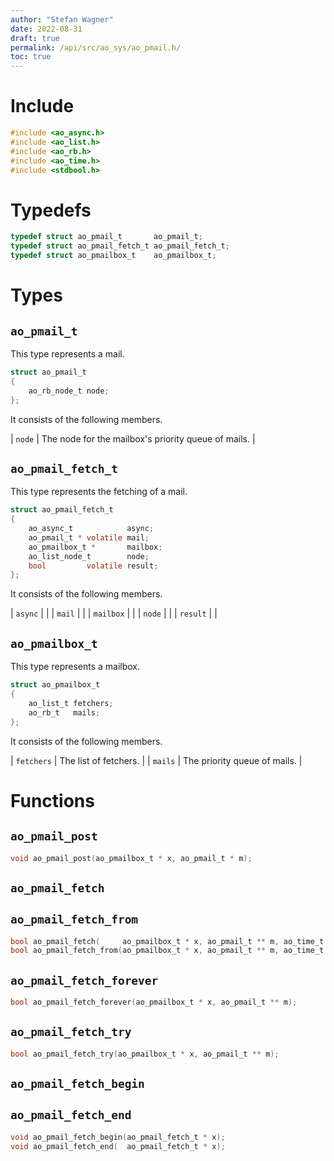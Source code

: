 ```yaml
---
author: "Stefan Wagner"
date: 2022-08-31
draft: true
permalink: /api/src/ao_sys/ao_pmail.h/
toc: true
---
```


# Include

```c
#include <ao_async.h>
#include <ao_list.h>
#include <ao_rb.h>
#include <ao_time.h>
#include <stdbool.h>
```

# Typedefs

```c
typedef struct ao_pmail_t       ao_pmail_t;
typedef struct ao_pmail_fetch_t ao_pmail_fetch_t;
typedef struct ao_pmailbox_t    ao_pmailbox_t;
```

# Types

## `ao_pmail_t`

This type represents a mail.

```c
struct ao_pmail_t
{
    ao_rb_node_t node;
};
```

It consists of the following members.

| `node` | The node for the mailbox's priority queue of mails. |

## `ao_pmail_fetch_t`

This type represents the fetching of a mail.

```c
struct ao_pmail_fetch_t
{
    ao_async_t            async;
    ao_pmail_t * volatile mail;
    ao_pmailbox_t *       mailbox;
    ao_list_node_t        node;
    bool         volatile result;
};
```

It consists of the following members.

| `async` | |
| `mail` | |
| `mailbox` | |
| `node` | |
| `result` | |

## `ao_pmailbox_t`

This type represents a mailbox.

```c
struct ao_pmailbox_t
{
    ao_list_t fetchers;
    ao_rb_t   mails;
};
```

It consists of the following members.

| `fetchers` | The list of fetchers. |
| `mails` | The priority queue of mails. |

# Functions

## `ao_pmail_post`

```c
void ao_pmail_post(ao_pmailbox_t * x, ao_pmail_t * m);
```

## `ao_pmail_fetch`
## `ao_pmail_fetch_from`

```c
bool ao_pmail_fetch(     ao_pmailbox_t * x, ao_pmail_t ** m, ao_time_t timeout);
bool ao_pmail_fetch_from(ao_pmailbox_t * x, ao_pmail_t ** m, ao_time_t timeout, ao_time_t beginning);
```

## `ao_pmail_fetch_forever`

```c
bool ao_pmail_fetch_forever(ao_pmailbox_t * x, ao_pmail_t ** m);
```

## `ao_pmail_fetch_try`

```c
bool ao_pmail_fetch_try(ao_pmailbox_t * x, ao_pmail_t ** m);
```

## `ao_pmail_fetch_begin`
## `ao_pmail_fetch_end`

```c
void ao_pmail_fetch_begin(ao_pmail_fetch_t * x);
void ao_pmail_fetch_end(  ao_pmail_fetch_t * x);
```
